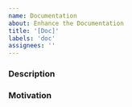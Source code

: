 ```yaml
---
name: Documentation
about: Enhance the Documentation 
title: '[Doc]'
labels: 'doc'
assignees: ''
---
```


### Description

### Motivation
